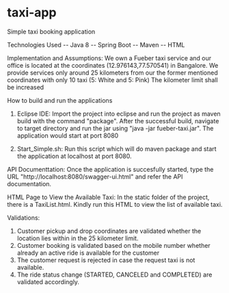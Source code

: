 # taxi-app
Simple taxi booking application

Technologies Used
-- Java 8
-- Spring Boot
-- Maven
-- HTML

Implementation and Assumptions: We own a Fueber taxi service and our office is located at the coordinates (12.976143,77.570541) in Bangalore. 
                                We provide services only around 25 kilometers from our the former mentioned coordinates with only 10 taxi (5: White and 5: Pink)
                                The kilometer limit shall be increased

How to build and run the applications
1. Eclipse IDE: Import the project into eclipse and run the project as maven build with the command "package".
                After the successful build, navigate to target directory and run the jar using "java -jar fueber-taxi.jar". The application would start at port 8080
				
2. Start_Simple.sh: Run this script which will do maven package and start the application at localhost at port 8080.

API Documenttation: Once the application is succesfully started, type the URL "http://localhost:8080/swagger-ui.html" and refer the API documentation.

HTML Page to View the Available Taxi: In the static folder of the project, there is a TaxiList.html. Kindly run this HTML to view the list of available taxi.

Validations: 
1. Customer pickup and drop coordinates are validated whether the location lies within in the 25 kilometer limit.
2. Customer booking is validated based on the mobile number whether already an active ride is available for the customer
3. The customer request is rejected in case the request taxi is not available.
4. The ride status change (STARTED, CANCELED and COMPLETED) are validated accordingly.
